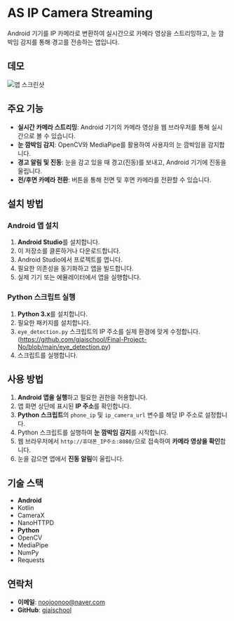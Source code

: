 # AS IP Camera Streaming

Android 기기를 IP 카메라로 변환하여 실시간으로 카메라 영상을 스트리밍하고, 눈 깜박임 감지를 통해 경고를 전송하는 앱입니다.

## 데모

![앱 스크린샷](./screenshot.png)

## 주요 기능

- **실시간 카메라 스트리밍**: Android 기기의 카메라 영상을 웹 브라우저를 통해 실시간으로 볼 수 있습니다.
- **눈 깜박임 감지**: OpenCV와 MediaPipe를 활용하여 사용자의 눈 깜박임을 감지합니다.
- **경고 알림 및 진동**: 눈을 감고 있을 때 경고(진동)를 보내고, Android 기기에 진동을 울립니다.
- **전/후면 카메라 전환**: 버튼을 통해 전면 및 후면 카메라를 전환할 수 있습니다.

## 설치 방법

### Android 앱 설치

1. **Android Studio**를 설치합니다.
2. 이 저장소를 클론하거나 다운로드합니다.
3. Android Studio에서 프로젝트를 엽니다.
4. 필요한 의존성을 동기화하고 앱을 빌드합니다.
5. 실제 기기 또는 에뮬레이터에서 앱을 실행합니다.

### Python 스크립트 실행

1. **Python 3.x**를 설치합니다.
2. 필요한 패키지를 설치합니다.
3. `eye_detection.py` 스크립트의 IP 주소를 실제 환경에 맞게 수정합니다.
  (https://github.com/gjaischool/Final-Project-No/blob/main/eye_detection.py) 
4. 스크립트를 실행합니다.


## 사용 방법

1. **Android 앱을 실행**하고 필요한 권한을 허용합니다.
2. 앱 화면 상단에 표시된 **IP 주소**를 확인합니다.
3. **Python 스크립트**의 `phone_ip` 및 `ip_camera_url` 변수를 해당 IP 주소로 설정합니다.
4. Python 스크립트를 실행하여 **눈 깜박임 감지**를 시작합니다.
5. 웹 브라우저에서 `http://휴대폰_IP주소:8080/`으로 접속하여 **카메라 영상을 확인**합니다.
6. 눈을 감으면 앱에서 **진동 알림**이 울립니다.

## 기술 스택

- **Android**
- Kotlin
- CameraX
- NanoHTTPD
- **Python**
- OpenCV
- MediaPipe
- NumPy
- Requests

## 연락처

- **이메일**: noojoonoo@naver.com
- **GitHub**: [gjaischool](https://github.com/gjaischool)

